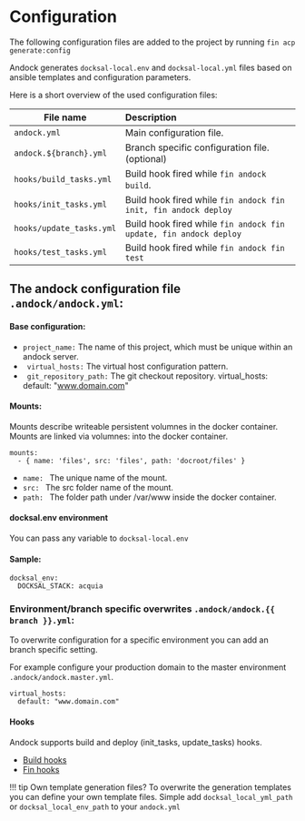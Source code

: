 # Configuration  
The following configuration files are added to the project by running `fin acp generate:config`

Andock generates `docksal-local.env` and `docksal-local.yml` files based on ansible templates and configuration parameters.

Here is a short overview of the used configuration files:

| File name                  | Description |
|----------------------------|:------------|
| `andock.yml`            | Main configuration file.
| `andock.${branch}.yml`            | Branch specific configuration file. (optional)
| `hooks/build_tasks.yml`    | Build hook fired while `fin andock build`. |
| `hooks/init_tasks.yml`     | Build hook fired while `fin andock fin init, fin andock deploy` |
| `hooks/update_tasks.yml`   | Build hook fired while `fin andock fin update, fin andock deploy`|
| `hooks/test_tasks.yml`     | Build hook fired while `fin andock fin test`|

## The andock configuration file `.andock/andock.yml`:

#### Base configuration:
 * ` project_name: ` The name of this project, which must be unique within an andock server.
 * ` virtual_hosts:` The virtual host configuration pattern.
 * ` git_repository_path:` The git checkout repository.
virtual_hosts:
     default: "www.domain.com"

#### Mounts:
Mounts describe writeable persistent volumnes in the docker container.
Mounts are linked via volumnes: into the docker container.
``` 
mounts:
  - { name: 'files', src: 'files', path: 'docroot/files' }
```
* `name: ` The unique name of the mount.
* `src: ` The src folder name of the mount.
* `path: ` The folder path under /var/www inside the docker container. 

#### docksal.env environment
You can pass any variable to `docksal-local.env`

#### Sample:
```
docksal_env:
  DOCKSAL_STACK: acquia
``` 
### Environment/branch specific overwrites `.andock/andock.{{ branch }}.yml`:
To overwrite configuration for a specific environment you can add an branch specific setting.

For example configure your production domain to the master environment `.andock/andock.master.yml`.
```
virtual_hosts:
  default: "www.domain.com"
```

#### Hooks
Andock supports build and deploy (init_tasks, update_tasks) hooks.

* [Build hooks](build.md)
* [Fin hooks](fin.md)


!!! tip Own template generation files?
    To overwrite the generation templates you can define your own template files.
Simple add `docksal_local_yml_path` or `docksal_local_env_path` to your `andock.yml`
